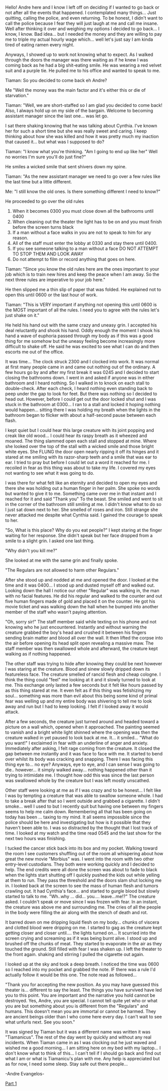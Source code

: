 Hello! Andre here and I know I left off on deciding if I wanted to go back or not after all the events that happened. I contemplated many things... Just quitting, calling the police, and even returning. To be honest, I didn't want to call the police because I fear they will just laugh at me and call me insane. Well after thinking it over and weighing my options I decided to go back... I know, I know. Bad idea... but I needed the money and they are willing to pay me to triple my actual hourly wage which... well let's just say I am kinda tired of eating ramen every night.

Anyways, I showed up to work not knowing what to expect. As I walked through the doors the manager was there waiting as if he knew I was coming back as he had a big shit-eating smile. He was wearing a red velvet suit and a purple tie. He pulled me to his office and wanted to speak to me.

Tiaman: So you decided to come back eh Andre?

Me "Well the money was the main factor and it's either this or die of starvation."

Tiaman: "Well, we are short-staffed so I am glad you decided to come back! Also, I always hold up on my side of the bargain. Welcome to becoming assistant manager since the last one... was let go.

I sat there shaking knowing that he was talking about Cynthia. I've known her for such a short time but she was really sweet and caring. I keep thinking about how she was killed and how it was pretty much my inaction that caused it... but what was I supposed to do?

Tiaman: "I know what you're thinking. "Am I going to end up like her" Well no worries I'm sure you'll do just fine?"

He smiles a wicked smile that sent shivers down my spine.

Tiaman: "As the new assistant manager we need to go over a few rules like the last time but a little different.

Me: "I still know the old ones. Is there something different I need to know?"

He proceeded to go over the old rules

1. When it becomes 0300 you must close down all the bathrooms until 0400
2. When cleaning out the theater the light has to be on and you must finish before the screen turns black
3. If a man without a face walks in you are not to speak to him for any reason.
4. All of the staff must enter the lobby at 0330 and stay there until 0400.
5. If you see someone talking to a man without a face DO NOT ATTEMPT TO STOP THEM AND LOOK AWAY
6. Do not attempt to film or record anything that goes on here.

Tiaman: "Since you know the old rules here are the ones important to your job which is to train new hires and keep the peace when I am away.  So the next three rules are imperative to your job here."

He then slipped me a thin slip of paper that was folded. He explained not to open this until 0600 or the last hour of work.

Tiaman: "This is VERY important if anything not opening this until 0600 is the MOST important of all the rules. I need you to agree with the rules let's just shake on it."

He held his hand out with the same crazy and uneasy grin. I accepted his deal reluctantly and shook his hand. Oddly enough the moment I shook his hand a wave of euphoria passed through my body as if this was a good thing for me somehow but the uneasy feeling become increasingly more difficult to shake off. He said he was excited to see what I can do and then escorts me out of the office.

It was time... The clock struck 2300 and I clocked into work. It was normal at first many people came in and came out nothing out of the ordinary. A few hours go by and after my first break it was 0245 and I decided to start closing the bathrooms down. I went in and asked if anyone was in either bathroom and I heard nothing.  So I walked in to knock on each stall to double-check. After each check, I heard nothing even standing back to peep under the gap to look for feet. But there was nothing so I decided to head out. However, before I could get out the door locked shut and I was stuck in the bathroom at 0300... I ran to a stall and locked it hoping nothing would happen... sitting there I was holding my breath when the lights in the bathroom began to flicker with about a half-second pause between each flash.

I kept quiet but I could hear this large creature with its joint popping and creak like old wood... I could hear its raspy breath as it wheezed and moaned. The thing slammed open each stall and stopped at mine. Where she looked over the top of the stall with a wicked smile and those bright white eyes. She FLUNG the door open nearly ripping it off its hinges and it stared at me smiling with its razor-sharp teeth and a smile that was ear to ear. I tried to pray but before I could let out a word it reached for me. I recoiled in fear as this thing was about to take my life. I covered my eyes not wanting to see what it was going to do.

I was there for what felt like an eternity and decided to open my eyes and there she was holding out a human finger in her palm. She spoke no words but wanted to give it to me. Something came over me in that instant and I reached for it and said "Thank you" To the beast. She smiled and went to sit in the corner of the bathroom still smiling at me. I didn't know what to do so I just sat down next to her. She smelled of roses and iron. Still strange she never attacked me despite what Cynthia said. I gained the courage to speak to her.

"So, What is this place? Why do you eat people?" I kept staring at the finger waiting for her response. She didn't speak but her face dropped from a smile to a slight grin. I asked one last thing.

"Why didn't you kill me?"

She looked at me with the same grin and finally spoke.

"The Regulars are not allowed to harm other Regulars."

After she stood up and nodded at me and opened the door. I looked at the time and it was 0400... I stood up and dusted myself off and walked out. Looking down the hall I notice our other "Regular" was walking in, the man with no facial features. He did his regular and walked to the counter and out five human fingers made of gold and placed it on the counter. He got his movie ticket and was walking down the hall when he bumped into another member of the staff who wasn't paying attention.

"Oh, sorry sir!" The staff member said while texting on his phone and not knowing who he just encountered. Instantly and without warning the creature grabbed the boy's head and crushed it between his fingers sending brain matter and blood all over the wall. It then lifted the corpse into the air before opening its head split open revealing a massive maw. The staff member was then swallowed whole and afterward, the creature kept walking as if nothing happened.

The other staff was trying to hide after knowing they could be next however I was staring at the creature. Blood and sinew slowly dripped down its featureless face. The creature smelled of rancid flesh and cheap cologne.  I think the thing could "feel" me looking at it and it slowly turned to look at me. This exchange only lasted a few seconds but it felt like hours passed by as this thing stared at me. It even felt as if this thing was fetishizing my soul... something was more than evil about this being some kind of primal fear was welling up and my entire body was shivering to tell me to look away and run but I had to keep looking. I felt if I looked away it would attack.

After a few seconds, the creature just turned around and headed toward a picture on a wall which, opened when it approached. The painting seemed to vanish and a bright white light shinned where the opening was then the creature walked in yet paused to look back at me. It... it smiled... "What do you want!" I exclaimed in fear with an underline of anger and anxiety. Immediately after asking, I felt rage coming from the creature. It closed the gap between me instantly and it was face to face with me. It started to bend over whilst its body was cracking and snapping. There I was facing this thing eye to... no eye? Anyways, eye to eye, and I can sense I was going to die.. however... it simply walked away... nothing happened other than it trying to intimidate me. I thought how odd this was since the last person was swallowed whole by the creature but I was left mostly unscathed.

Other staff were looking at me as if I was crazy and to be honest... I felt like I was by tempting a creature that was able to swallow someone whole. I had to take a break after that so I went outside and grabbed a cigarette. I didn't smoke... well I used to but I recently quit but having one between my fingers seems to help me calm down. Remembering all that has been going on today has been ... taxing to my mind. It all seems impossible since the police should be here and investigating but how is it possible that they haven't been able to. I was so distracted by the thought that I lost track of time. I looked at my watch and the time read 0545 and the last show for the next two hours was finishing. 

I tucked the cancer stick back into its box and my pocket.  Walking toward the room I see customers shuffling out of the room all whispering about how great the new movie "Morbius" was. I went into the room with two other entry-level custodians. They both were working quickly and I decided to help. The end credits were all done the screen was about to fade to black when the lights start shutting off I quickly pushed the kids out while yelling at them to run. They pass the threshold and the doors slam shut locking me in. I looked back at the screen to see the mass of human flesh and tumors crawling out. It had Cynthia's face... and started to gurgle blood but slowly started to talk to me. "Wh..why ... did... you.... leave...me!?" The creature asked. I couldn't speak or move since I was frozen with fear. In an instant, the creature was above me and surrounding me. The cries of all the people in the body were filling the air along with the stench of death and rot. 

It barred down on me dripping liquid flesh on my body... chunks of viscera and clotted blood were dripping on me. I started to gag as the creature kept getting closer and closer until.... the lights turned on... It scurried into the screen crying and screaming as if it was being burnt alive. I stood up and brushed off the chunks of meat. They started to evaporate in the air as they touched the ground. Still filled with fear I was shaken up. I left the theater to the front again. shaking and stirring I pulled the cigarette out again. 

I looked up at the sky and took a deep breath. I noticed the time was 0600 so I reached into my pocket and grabbed the note. IF there was a rule I'd actually follow it would be this one. The note read as followed...

"Thank you for accepting the new position. As you may have guessed this theater is... different to say the least. The things you have survived have led you to this point. You are important and the narrative you hold cannot be destroyed. Yes, Andre, you are special. I cannot tell quite yet who or what you are but something about you is different from the "Regulars" and humans. This doesn't mean you are immortal or cannot be harmed. They are ancient beings older than I who come here every day. I can't wait to see what unfurls next. See you soon." 

It was signed by Tiaman but it was a different name was written it was "Tiamanicus". The rest of the day went by quickly and without any real incidents. When Tiaman came in as I was clocking out he just waved and wished me a good morning... I am sitting here on my bed with my laptop... I don't know what to think of this... I can't tell if I should go back and find out what I am or what is Tiamanicu's plan with me. Any help is appreciated but as for now, I need some sleep.  Stay safe out there people... 

\-Andre  Evangelos-

[Part 1](https://www.reddit.com/r/nosleep/comments/unpbj2/i_work_as_a_custodian_for_a_247_theater_with_some/)